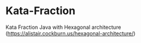 # Kata-Fraction
Kata Fraction Java with Hexagonal architecture (https://alistair.cockburn.us/hexagonal-architecture/)
